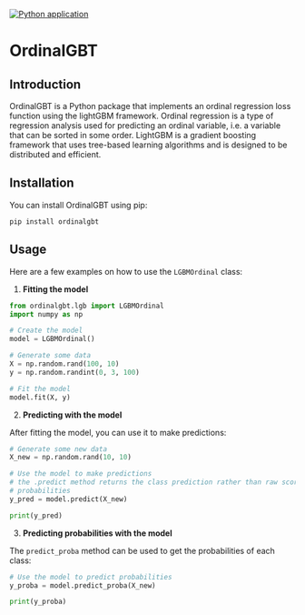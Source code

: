 [![Python application](https://github.com/adamingas/ordinalgbt/actions/workflows/python-app.yml/badge.svg)](https://github.com/adamingas/ordinalgbt/actions/workflows/python-app.yml)
# OrdinalGBT
## Introduction
OrdinalGBT is a Python package that implements an ordinal regression loss function using the lightGBM framework. Ordinal regression is a type of regression analysis used for predicting an ordinal variable, i.e. a variable that can be sorted in some order. LightGBM is a gradient boosting framework that uses tree-based learning algorithms and is designed to be distributed and efficient.

## Installation
You can install OrdinalGBT using pip:

```shell
pip install ordinalgbt
```

## Usage 

Here are a few examples on how to use the `LGBMOrdinal` class:

1. **Fitting the model**

```python
from ordinalgbt.lgb import LGBMOrdinal
import numpy as np

# Create the model
model = LGBMOrdinal()

# Generate some data
X = np.random.rand(100, 10)
y = np.random.randint(0, 3, 100)

# Fit the model
model.fit(X, y)
```

2. **Predicting with the model**

After fitting the model, you can use it to make predictions:

```python
# Generate some new data
X_new = np.random.rand(10, 10)

# Use the model to make predictions
# the .predict method returns the class prediction rather than raw score or
# probabilities
y_pred = model.predict(X_new)

print(y_pred)
```

3. **Predicting probabilities with the model**

The `predict_proba` method can be used to get the probabilities of each class:

```python
# Use the model to predict probabilities
y_proba = model.predict_proba(X_new)

print(y_proba)
```